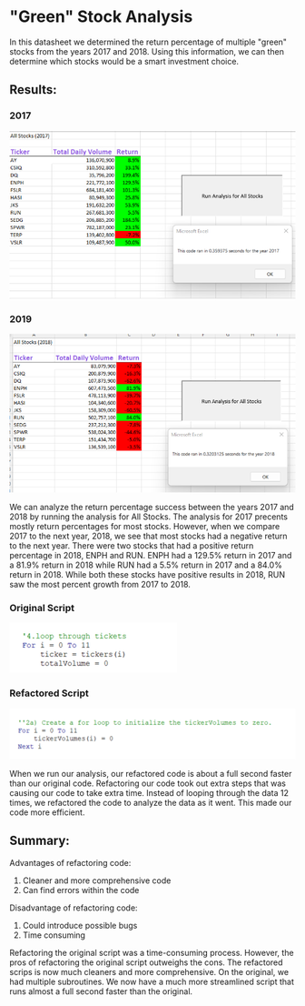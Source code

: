 # "Green" Stock Analysis
In this datasheet we determined the return percentage of multiple "green" stocks from the years 2017 and 2018. Using this information, we can then determine which stocks would be a smart investment choice.

## Results:
### 2017
![2017](VBA_Challenge_2017.png)

### 2019
![2018](VBA_Challenge_2018.png)

We can analyze the return percentage success between the years 2017 and 2018 by running the analysis for All Stocks. The analysis for 2017 precents mostly return percentages for most stocks. However, when we compare 2017 to the next year, 2018, we see that most stocks had a negative return to the next year. There were two stocks that had a positive return percentage in 2018, ENPH and RUN. ENPH had a 129.5% return in 2017 and a 81.9% return in 2018 while RUN had a 5.5% return in 2017 and a 84.0% return in 2018. While both these stocks have positive results in 2018, RUN saw the most percent growth from 2017 to 2018. 

### Original Script
![Original](originalscript.png)

### Refactored Script
![Refactored](newscript.png)

When we run our analysis, our refactored code is about a full second faster than our original code. Refactoring our code took out extra steps that was causing our code to take extra time. Instead of looping through the data 12 times, we refactored the code to analyze the data as it went. This made our code more efficient. 

## Summary:
Advantages of refactoring code:
1. Cleaner and more comprehensive code
2. Can find errors within the code

Disadvantage of refactoring code: 
1. Could introduce possible bugs
2. Time consuming 

Refactoring the original script was a time-consuming process. However, the pros of refactoring the original script outweighs the cons. The refactored scrips is now much cleaners and more comprehensive. On the original, we had multiple subroutines. We now have a much more streamlined script that runs almost a full second faster than the original. 






